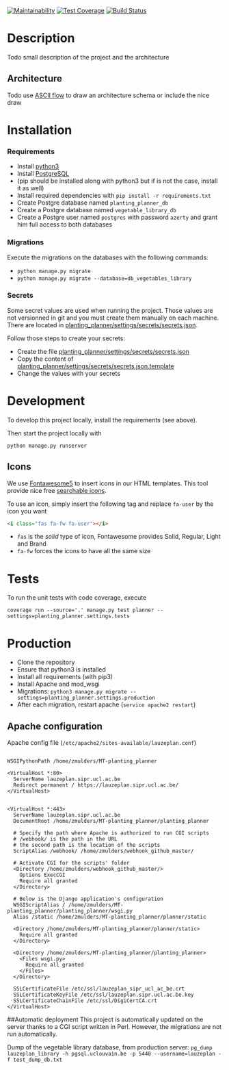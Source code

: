 [![Maintainability](https://api.codeclimate.com/v1/badges/25cf8913fbec3dfd4d1e/maintainability)](https://codeclimate.com/github/ZelieM/MT-planting_planner/maintainability)
[![Test Coverage](https://api.codeclimate.com/v1/badges/25cf8913fbec3dfd4d1e/test_coverage)](https://codeclimate.com/github/ZelieM/MT-planting_planner/test_coverage)
[![Build Status](https://travis-ci.org/ZelieM/MT-planting_planner.svg?branch=master)](https://travis-ci.org/ZelieM/MT-planting_planner)

# Description

Todo small description of the project and the architecture

## Architecture

Todo use [ASCII flow](http://asciiflow.com/) to draw an architecture schema or include the nice draw

# Installation

### Requirements
- Install [python3](https://www.python.org/)
- Install [PostgreSQL](https://www.postgresql.org)
- (pip should be installed along with python3 but if is not the case, install it as well)
- Install required dependencies with `pip install -r requirements.txt`
- Create  Postgre database named `planting_planner_db`
- Create a Postgre database named `vegetable_library_db`
- Create a Postgre user named `postgres` with password `azerty` and grant him full access to both databases

### Migrations
Execute the migrations on the databases with the following commands:
- `python manage.py migrate`
- `python manage.py migrate --database=db_vegetables_library`

### Secrets
Some secret values are used when running the project.
Those values are not versionned in git and you must create them manually on each machine.
There are located in [planting_planner/settings/secrets/secrets.json](planting_planner/settings/secrets/secrets.json).

Follow those steps to create your secrets:

- Create the file [planting_planner/settings/secrets/secrets.json](planting_planner/settings/secrets/secrets.json)
- Copy the content of [planting_planner/settings/secrets/secrets.json.template](planting_planner/settings/secrets/secrets.json.template)
- Change the values with your secrets

# Development

To develop this project locally, install the requirements (see above).

Then start the project locally with

```
python manage.py runserver
```

## Icons
We use [Fontawesome5](https://fontawesome.com) to insert icons in our HTML templates.
This tool provide nice free [searchable icons](https://fontawesome.com/icons?m=free).

To use an icon, simply insert the following tag and replace `fa-user` by the icon you want

```html
<i class="fas fa-fw fa-user"></i>
```

- `fas` is the *solid* type of icon, Fontawesome provides Solid, Regular, Light and Brand
- `fa-fw` forces the icons to have all the same size

# Tests
To run the unit tests with code coverage, execute

```
coverage run --source='.' manage.py test planner --settings=planting_planner.settings.tests
```

# Production
- Clone the repository
- Ensure that python3 is installed
- Install all requirements (with pip3)
- Install Apache and mod_wsgi
- Migrations: `python3 manage.py migrate --settings=planting_planner.settings.production`
- After each migration, restart apache (`service apache2 restart`)

## Apache configuration
Apache config file (`/etc/apache2/sites-available/lauzeplan.conf`)

````

WSGIPythonPath /home/zmulders/MT-planting_planner

<VirtualHost *:80>
  ServerName lauzeplan.sipr.ucl.ac.be
  Redirect permanent / https://lauzeplan.sipr.ucl.ac.be/
</VirtualHost>


<VirtualHost *:443>
  ServerName lauzeplan.sipr.ucl.ac.be
  DocumentRoot /home/zmulders/MT-planting_planner/planting_planner

  # Specify the path where Apache is authorized to run CGI scripts
  # /webhook/ is the path in the URL
  # the second path is the location of the scripts
  ScriptAlias /webhook/ /home/zmulders/webhook_github_master/

  # Activate CGI for the scripts' folder
  <Directory /home/zmulders/webhook_github_master/>
    Options ExecCGI
    Require all granted
  </Directory>

  # Below is the Django application's configuration
  WSGIScriptAlias / /home/zmulders/MT-planting_planner/planting_planner/wsgi.py
  Alias /static /home/zmulders/MT-planting_planner/planner/static

  <Directory /home/zmulders/MT-planting_planner/planner/static>
    Require all granted
  </Directory>

  <Directory /home/zmulders/MT-planting_planner/planting_planner>
    <Files wsgi.py>
      Require all granted
    </Files>
  </Directory>
  
  SSLCertificateFile /etc/ssl/lauzeplan_sipr_ucl_ac_be.crt
  SSLCertificateKeyFile /etc/ssl/lauzeplan.sipr.ucl.ac.be.key
  SSLCertificateChainFile /etc/ssl/DigiCertCA.crt
</VirtualHost>
````

##Automatic deployment
This project is automatically updated on the server thanks to a CGI script written in Perl.
However, the migrations are not run automatically.


Dump of the vegetable library database, from production server:
 `pg_dump lauzeplan_library -h pgsql.uclouvain.be -p 5440 --username=lauzeplan -f test_dump_db.txt`
